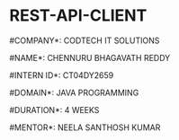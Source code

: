 # REST-API-CLIENT

#COMPANY*: CODTECH IT SOLUTIONS

#NAME*: CHENNURU BHAGAVATH REDDY

#INTERN ID*: CT04DY2659

#DOMAIN*: JAVA PROGRAMMING

#DURATION*: 4 WEEKS

#MENTOR*: NEELA SANTHOSH KUMAR
